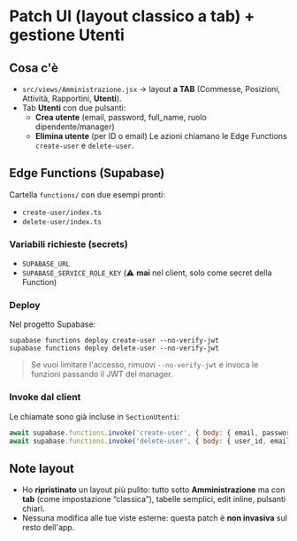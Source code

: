 # Patch UI (layout classico a tab) + gestione Utenti

## Cosa c'è
- `src/views/Amministrazione.jsx` → layout **a TAB** (Commesse, Posizioni, Attività, Rapportini, **Utenti**).
- Tab **Utenti** con due pulsanti:
  - **Crea utente** (email, password, full_name, ruolo dipendente/manager)
  - **Elimina utente** (per ID o email)
  Le azioni chiamano le Edge Functions `create-user` e `delete-user`.

## Edge Functions (Supabase)
Cartella `functions/` con due esempi pronti:
- `create-user/index.ts`
- `delete-user/index.ts`

### Variabili richieste (secrets)
- `SUPABASE_URL`
- `SUPABASE_SERVICE_ROLE_KEY` (⚠️ **mai** nel client, solo come secret della Function)

### Deploy
Nel progetto Supabase:
```
supabase functions deploy create-user --no-verify-jwt
supabase functions deploy delete-user --no-verify-jwt
```
> Se vuoi limitare l'accesso, rimuovi `--no-verify-jwt` e invoca le funzioni passando il JWT del manager.

### Invoke dal client
Le chiamate sono già incluse in `SectionUtenti`:
```js
await supabase.functions.invoke('create-user', { body: { email, password, full_name, role } })
await supabase.functions.invoke('delete-user', { body: { user_id, email } })
```

## Note layout
- Ho **ripristinato** un layout più pulito: tutto sotto **Amministrazione** ma con **tab** (come impostazione “classica”), tabelle semplici, edit inline, pulsanti chiari.
- Nessuna modifica alle tue viste esterne: questa patch è **non invasiva** sul resto dell'app.
